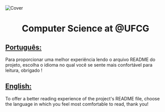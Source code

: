<img align="center" src="https://ik.imagekit.io/ocq8ayf2ug/cs-ufcg-cover_zgrb20Vf3j.png" alt="Cover" />

<h1 id="title" align="center">Computer Science at @UFCG</h1>

<h2><a href="README.pt.md">Português:</a></h2>
<div>
  Para proporcionar uma melhor experiência lendo o arquivo README do projeto, escolha o idioma no qual você se sente mais confortável para leitura, obrigado !
<div>

<h2><a href="README.en.md">English:</a></h2>
<div>
  To offer a better reading experience of the project's README file, choose the language in which you feel most comfortable to read, thank you!
<div>
